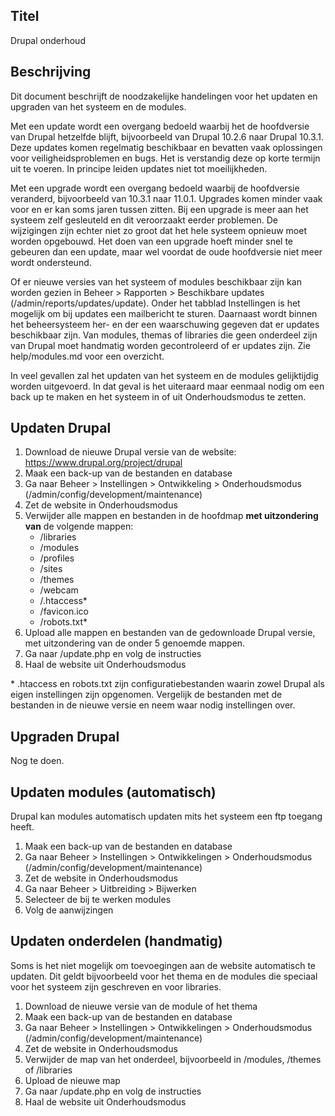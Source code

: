 ## Titel

Drupal onderhoud

## Beschrijving

Dit document beschrijft de noodzakelijke handelingen voor het updaten en upgraden van het systeem en de modules.

Met een update wordt een overgang bedoeld waarbij het de hoofdversie van Drupal hetzelfde blijft, bijvoorbeeld van Drupal 10.2.6 naar Drupal 10.3.1. Deze updates komen regelmatig beschikbaar en bevatten vaak oplossingen voor veiligheidsproblemen en bugs. Het is verstandig deze op korte termijn uit te voeren. In principe leiden updates niet tot moeilijkheden.

Met een upgrade wordt een overgang bedoeld waarbij de hoofdversie veranderd, bijvoorbeeld van 10.3.1 naar 11.0.1. Upgrades komen minder vaak voor en er kan soms jaren tussen zitten. Bij een upgrade is meer aan het systeem zelf gesleuteld en dit veroorzaakt eerder problemen. De wijzigingen zijn echter niet zo groot dat het hele systeem opnieuw moet worden opgebouwd. Het doen van een upgrade hoeft minder snel te gebeuren dan een update, maar wel voordat de oude hoofdversie niet meer wordt ondersteund.  

Of er nieuwe versies van het systeem of modules beschikbaar zijn kan worden gezien in Beheer > Rapporten > Beschikbare updates (/admin/reports/updates/update). Onder het tabblad Instellingen is het mogelijk om bij updates een mailbericht te sturen. Daarnaast wordt binnen het beheersysteem her- en der een waarschuwing gegeven dat er updates beschikbaar zijn. Van modules, themas of libraries die geen onderdeel zijn van Drupal moet handmatig worden gecontroleerd of er updates zijn. Zie help/modules.md voor een overzicht.

In veel gevallen zal het updaten van het systeem en de modules gelijktijdig worden uitgevoerd. In dat geval is het uiteraard maar eenmaal nodig om een back up te maken en het systeem in of uit Onderhoudsmodus te zetten.

## Updaten Drupal

1. Download de nieuwe Drupal versie van de website: https://www.drupal.org/project/drupal
2. Maak een back-up van de bestanden en database
3. Ga naar Beheer > Instellingen > Ontwikkeling > Onderhoudsmodus (/admin/config/development/maintenance)
4. Zet de website in Onderhoudsmodus
5. Verwijder alle mappen en bestanden in de hoofdmap **met uitzondering van** de volgende mappen:
     - /libraries
     - /modules
     - /profiles
     - /sites
     - /themes
     - /webcam
     - /.htaccess*
     - /favicon.ico
     - /robots.txt*
6. Upload alle mappen en bestanden van de gedownloade Drupal versie, met uitzondering van de onder 5 genoemde mappen.
7. Ga naar /update.php en volg de instructies
8. Haal de website uit Onderhoudsmodus

\* .htaccess en robots.txt zijn configuratiebestanden waarin zowel Drupal als eigen instellingen zijn opgenomen. Vergelijk de bestanden met de bestanden in de nieuwe versie en neem waar nodig instellingen over.

## Upgraden Drupal

Nog te doen.

## Updaten modules (automatisch)

Drupal kan modules automatisch updaten mits het systeem een ftp toegang heeft.

1. Maak een back-up van de bestanden en database
2. Ga naar Beheer > Instellingen > Ontwikkelingen > Onderhoudsmodus (/admin/config/development/maintenance)
3. Zet de website in Onderhoudsmodus
4. Ga naar Beheer > Uitbreiding > Bijwerken
5. Selecteer de bij te werken modules
6. Volg de aanwijzingen

## Updaten onderdelen (handmatig)

Soms is het niet mogelijk om toevoegingen aan de website automatisch te updaten. Dit geldt bijvoorbeeld voor het thema en de modules die speciaal voor het systeem zijn geschreven en voor libraries.

1. Download de nieuwe versie van de module of het thema
2. Maak een back-up van de bestanden en database
3. Ga naar Beheer > Instellingen > Ontwikkelingen > Onderhoudsmodus (/admin/config/development/maintenance)
4. Zet de website in Onderhoudsmodus
5. Verwijder de map van het onderdeel, bijvoorbeeld in /modules, /themes of /libraries
6. Upload de nieuwe map
7. Ga naar /update.php en volg de instructies
8. Haal de website uit Onderhoudsmodus
